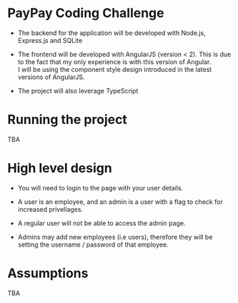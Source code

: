 # PayPay Coding Challenge
* The backend for the application will be developed with Node.js, Express.js and SQLite


* The frontend will be developed with AngularJS (version < 2). 
This is due to the fact that my only experience is with this version of Angular.\
I will be using the component style design introduced in the latest versions of AngularJS.


* The project will also leverage TypeScript


# Running the project
TBA


# High level design
* You will need to login to the page with your user details.


* A user is an employee, and an admin is a user with a flag to check for increased privellages.


* A regular user will not be able to access the admin page.


* Admins may add new employees (i.e users), therefore they will be setting the username / password of that employee.

# Assumptions
TBA
